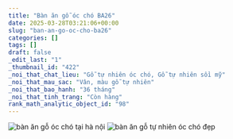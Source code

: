 ```yaml
---
title: "Bàn ăn gỗ óc chó BA26"
date: 2025-03-28T03:21:06+00:00
slug: "ban-an-go-oc-cho-ba26"
categories: []
tags: []
draft: false
_edit_last: "1"
_thumbnail_id: "422"
_noi_that_chat_lieu: "Gỗ tự nhiên óc chó, Gỗ tự nhiên sồi mỹ"
_noi_that_mau_sac: "Vân, màu gỗ tự nhiên"
_noi_that_bao_hanh: "36 tháng"
_noi_that_tinh_trang: "Còn hàng"
rank_math_analytic_object_id: "98"
---
```

![bàn ăn gỗ óc chó tại hà nội](/img/ban-an/ba26/ban-an-go-oc-cho-ba26-1.webp)
![bàn ăn gỗ tự nhiên óc chó đẹp](/img/ban-an/ba26/ban-an-go-oc-cho-ba26-2.webp)